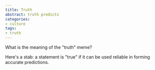```yaml
---
title: Truth
abstract: truth predicts
categories:
- culture
tags:
- truth
---
```


What is the meaning of the "truth" meme?

Here's a stab: a statement is "true" if it can be used reliable in forming accurate predictions.
